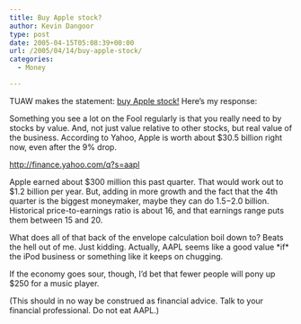 ```yaml
---
title: Buy Apple stock?
author: Kevin Dangoor
type: post
date: 2005-04-15T05:08:39+00:00
url: /2005/04/14/buy-apple-stock/
categories:
  - Money

---
```

TUAW makes the statement: [buy Apple stock!][1] Here&#8217;s my response:

Something you see a lot on the Fool regularly is that you really need to by stocks by value. And, not just value relative to other stocks, but real value of the business. According to Yahoo, Apple is worth about $30.5 billion right now, even after the 9% drop.

http://finance.yahoo.com/q?s=aapl

Apple earned about $300 million this past quarter. That would work out to $1.2 billion per year. But, adding in more growth and the fact that the 4th quarter is the biggest moneymaker, maybe they can do $1.5-$2.0 billion. Historical price-to-earnings ratio is about 16, and that earnings range puts them between 15 and 20.

What does all of that back of the envelope calculation boil down to? Beats the hell out of me. Just kidding. Actually, AAPL seems like a good value \*if\* the iPod business or something like it keeps on chugging.

If the economy goes sour, though, I&#8217;d bet that fewer people will pony up $250 for a music player.

(This should in no way be construed as financial advice. Talk to your financial professional. Do not eat AAPL.)

 [1]: http://www.tuaw.com/2005/04/14/buy-apple-stock/#comments "TUAW"